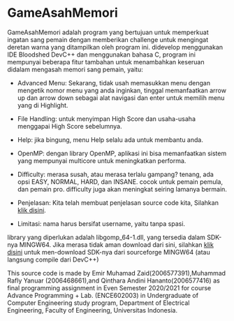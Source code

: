 # GameAsahMemori


GameAsahMemori adalah program yang bertujuan untuk memperkuat ingatan sang pemain dengan memberikan challenge untuk mengingat deretan warna yang ditampilkan oleh program ini. didevelop menggunakan IDE Bloodshed DevC++ dan menggunakan bahasa C, program ini mempunyai beberapa fitur tambahan untuk menambahkan keseruan didalam mengasah memori sang pemain, yaitu:

* Advanced Menu: Sekarang, tidak usah memasukkan menu dengan mengetik nomor menu yang anda inginkan, tinggal memanfaatkan arrow up dan arrow down sebagai alat navigasi dan enter untuk memilih menu yang di Highlight.
* File Handling: untuk menyimpan High Score dan usaha-usaha menggapai High Score sebelumnya.
* Help: jika bingung, menu Help selalu ada untuk membantu anda.
* OpenMP: dengan library OpenMP, aplikasi ini bisa memanfaatkan sistem yang mempunyai multicore untuk meningkatkan performa.
* Difficulty: merasa susah, atau merasa terlalu gampang? tenang, ada opsi EASY, NORMAL, HARD, dan INSANE. cocok untuk pemain pemula, dan pemain pro. difficulty juga akan meningkat seiring lamanya bermain.
* Penjelasan: Kita telah membuat penjelasan source code kita, Silahkan [klik disini](https://drive.google.com/file/d/1sxSALIPXlTN8o0YOUnJF4IgbfKbM1teB/view).

* Limitasi: nama harus bersifat username, yaitu tanpa spasi.

library yang diperlukan adalah libgomp_64-1.dll, yang tersedia dalam SDK-nya MINGW64. Jika merasa tidak aman download dari sini, silahkan [klik disini](https://sourceforge.net/projects/mingw-w64/) untuk men-download SDK-nya dari sourceforge MINGW64 (atau langsung compile dari DevC++)

This source code is made by Emir Muhamad Zaid(2006577391),Muhammad Rafly Yanuar (2006468661),and Qinthara Andini Hananto(2006577416) as final programming assignment in Even Semester 2020/2021 for course Advance Programming + Lab. (ENCE602003) in Undergraduate of Computer Engineering study program, Department of Electrical Engineering, Faculty of Engineering, Universitas Indonesia.
